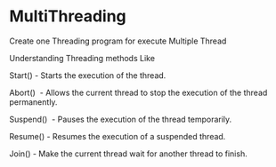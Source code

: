 # MultiThreading

Create one Threading program for execute Multiple Thread

Understanding Threading methods Like 

Start() - Starts the execution of the thread.

Abort()  - Allows the current thread to stop the execution of the thread permanently.

Suspend()  - Pauses the execution of the thread temporarily.

Resume() - Resumes the execution of a suspended thread.

Join() - Make the current thread wait for another thread to finish.
